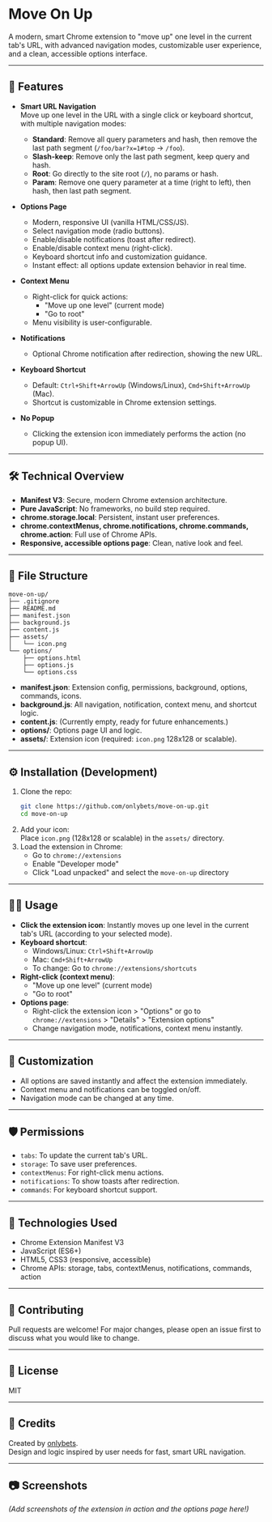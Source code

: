 # Move On Up

A modern, smart Chrome extension to "move up" one level in the current tab's URL, with advanced navigation modes, customizable user experience, and a clean, accessible options interface.

---

## 🚀 Features

- **Smart URL Navigation**  
  Move up one level in the URL with a single click or keyboard shortcut, with multiple navigation modes:
  - **Standard**: Remove all query parameters and hash, then remove the last path segment (`/foo/bar?x=1#top` → `/foo`).
  - **Slash-keep**: Remove only the last path segment, keep query and hash.
  - **Root**: Go directly to the site root (`/`), no params or hash.
  - **Param**: Remove one query parameter at a time (right to left), then hash, then last path segment.

- **Options Page**  
  - Modern, responsive UI (vanilla HTML/CSS/JS).
  - Select navigation mode (radio buttons).
  - Enable/disable notifications (toast after redirect).
  - Enable/disable context menu (right-click).
  - Keyboard shortcut info and customization guidance.
  - Instant effect: all options update extension behavior in real time.

- **Context Menu**  
  - Right-click for quick actions:
    - "Move up one level" (current mode)
    - "Go to root"
  - Menu visibility is user-configurable.

- **Notifications**  
  - Optional Chrome notification after redirection, showing the new URL.

- **Keyboard Shortcut**  
  - Default: `Ctrl+Shift+ArrowUp` (Windows/Linux), `Cmd+Shift+ArrowUp` (Mac).
  - Shortcut is customizable in Chrome extension settings.

- **No Popup**  
  - Clicking the extension icon immediately performs the action (no popup UI).

---

## 🛠️ Technical Overview

- **Manifest V3**: Secure, modern Chrome extension architecture.
- **Pure JavaScript**: No frameworks, no build step required.
- **chrome.storage.local**: Persistent, instant user preferences.
- **chrome.contextMenus, chrome.notifications, chrome.commands, chrome.action**: Full use of Chrome APIs.
- **Responsive, accessible options page**: Clean, native look and feel.

---

## 📁 File Structure

```
move-on-up/
├── .gitignore
├── README.md
├── manifest.json
├── background.js
├── content.js
├── assets/
│   └── icon.png
└── options/
    ├── options.html
    ├── options.js
    └── options.css
```

- **manifest.json**: Extension config, permissions, background, options, commands, icons.
- **background.js**: All navigation, notification, context menu, and shortcut logic.
- **content.js**: (Currently empty, ready for future enhancements.)
- **options/**: Options page UI and logic.
- **assets/**: Extension icon (required: `icon.png` 128x128 or scalable).

---

## ⚙️ Installation (Development)

1. Clone the repo:
   ```sh
   git clone https://github.com/onlybets/move-on-up.git
   cd move-on-up
   ```
2. Add your icon:  
   Place `icon.png` (128x128 or scalable) in the `assets/` directory.
3. Load the extension in Chrome:
   - Go to `chrome://extensions`
   - Enable "Developer mode"
   - Click "Load unpacked" and select the `move-on-up` directory

---

## 🧑‍💻 Usage

- **Click the extension icon**: Instantly moves up one level in the current tab's URL (according to your selected mode).
- **Keyboard shortcut**:  
  - Windows/Linux: `Ctrl+Shift+ArrowUp`
  - Mac: `Cmd+Shift+ArrowUp`
  - To change: Go to `chrome://extensions/shortcuts`
- **Right-click (context menu)**:  
  - "Move up one level" (current mode)
  - "Go to root"
- **Options page**:  
  - Right-click the extension icon > "Options" or go to `chrome://extensions` > "Details" > "Extension options"
  - Change navigation mode, notifications, context menu instantly.

---

## 📝 Customization

- All options are saved instantly and affect the extension immediately.
- Context menu and notifications can be toggled on/off.
- Navigation mode can be changed at any time.

---

## 🛡️ Permissions

- `tabs`: To update the current tab's URL.
- `storage`: To save user preferences.
- `contextMenus`: For right-click menu actions.
- `notifications`: To show toasts after redirection.
- `commands`: For keyboard shortcut support.

---

## 🧩 Technologies Used

- Chrome Extension Manifest V3
- JavaScript (ES6+)
- HTML5, CSS3 (responsive, accessible)
- Chrome APIs: storage, tabs, contextMenus, notifications, commands, action

---

## 🤝 Contributing

Pull requests are welcome! For major changes, please open an issue first to discuss what you would like to change.

---

## 📄 License

MIT

---

## 🙏 Credits

Created by [onlybets](https://github.com/onlybets).  
Design and logic inspired by user needs for fast, smart URL navigation.

---

## 📷 Screenshots

*(Add screenshots of the extension in action and the options page here!)*

